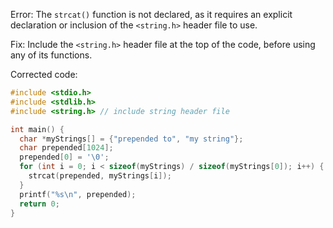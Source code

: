 
Error: The `strcat()` function is not declared, as it requires an explicit declaration or inclusion of the `<string.h>` header file to use.

Fix: Include the `<string.h>` header file at the top of the code, before using any of its functions.

Corrected code:
```c
#include <stdio.h>
#include <stdlib.h>
#include <string.h> // include string header file

int main() {
  char *myStrings[] = {"prepended to", "my string"};
  char prepended[1024];
  prepended[0] = '\0';
  for (int i = 0; i < sizeof(myStrings) / sizeof(myStrings[0]); i++) {
    strcat(prepended, myStrings[i]);
  }
  printf("%s\n", prepended);
  return 0;
}
```
